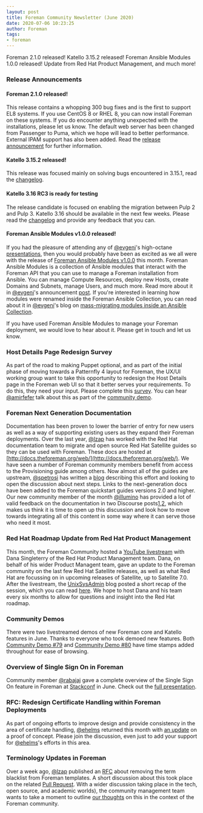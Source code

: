```yaml
---
layout: post
title: Foreman Community Newsletter (June 2020)
date: 2020-07-06 10:23:25
author: Foreman
tags:
- foreman
---
```


Foreman 2.1.0 released! Katello 3.15.2 released! Foreman Ansible Modules 1.0.0 released! Update from Red Hat Product Management, and much more!

<!--more-->

### Release Announcements

#### Foreman 2.1.0 released!

This release contains a whopping 300 bug fixes and is the first to support EL8 systems. If you use CentOS 8 or RHEL 8, you can now install Foreman on these systems. If you do encounter anything unexpected with the installations, please let us know. The default web server has been changed from Passenger to Puma, which we hope will lead to better performance. External IPAM support has also been added. Read the [release announcement](https://community.theforeman.org/t/foreman-2-1-0-has-been-released/19515) for further information.

#### Katello 3.15.2 released!  

This release was focused mainly on solving bugs encountered in 3.15.1, read the [changelog](https://github.com/Katello/katello/blob/KATELLO-3.15/CHANGELOG.md).

#### Katello 3.16 RC3 is ready for testing

The release candidate is focused on enabling the migration between Pulp 2 and Pulp 3. Katello 3.16 should be available in the next few weeks. Please read the [changelog](https://github.com/Katello/katello/blob/KATELLO-3.16/CHANGELOG.md) and provide any feedback that you can.

#### Foreman Ansible Modules v1.0.0 released!

If you had the pleasure of attending any of [@evgeni](https://community.theforeman.org/u/evgeni)'s high-octane  [presentations](https://theforeman.org/media.html), then you would probably have been as excited as we all were with the release of [Foreman Ansible Modules v1.0.0](https://theforeman.org/2020/06/foreman-ansible-modules-v100-released.html) this month. Foreman Ansible Modules is a collection of Ansible modules that interact with the Foreman API that you can use to manage a Foreman installation from Ansible. You can manage Compute Resources, deploy new Hosts, create Domains and Subnets, manage Users, and much more. Read more about it in [@evgeni](https://community.theforeman.org/u/evgeni)'s announcement [post](https://theforeman.org/2020/06/foreman-ansible-modules-v100-released.html). If you're interested in learning how modules were renamed inside the Foreman Ansible Collection, you can read about it in [@evgeni](https://community.theforeman.org/u/evgeni)'s blog on [mass-migrating modules inside an Ansible Collection](https://www.die-welt.net/2020/06/mass-migrating-modules-inside-an-ansible-collection/).

If you have used Foreman Ansible Modules to manage your Foreman deployment, we would love to hear about it. Please get in touch and let us know.

### Host Details Page Redesign Survey

As part of the road to making Puppet optional, and as part of the initial phase of moving towards a Patternfly 4 layout for Foreman, the UX/UI working group want to take this opportunity to redesign the Host Details page in the Foreman web UI so that it better serves your requirements. To do this, they need your input. Please complete this [survey](https://docs.google.com/forms/d/e/1FAIpQLSfk_M9ts_NgWVdOmwRPdFpQvgoDYJzaW8WPRUD8uKSezTgXTA/viewform). You can hear [@amirfefer](https://community.theforeman.org/u/amirfefer) talk about this as part of the [community demo](https://www.youtube.com/watch?v=bD7K2_cbGr0&feature=youtu.be&t=199).

### Foreman Next Generation Documentation

Documentation has been proven to lower the barrier of entry for new users as well as a way of supporting existing users as they expand their Foreman deployments. Over the last year, [@lzap](https://community.theforeman.org/u/lzap) has worked with the Red Hat documentation team to migrate and open source Red Hat Satellite guides so they can be used with Foreman. These docs are hosted at [http://docs.theforeman.org/web/](http://docs.theforeman.org/web/). We have seen a number of Foreman community members benefit from access to the Provisioning guide among others. Now almost all of the guides are upstream, [@spetrosi](https://community.theforeman.org/u/spetrosi) has written a [blog](https://theforeman.org/2020/06/not-only-the-code-benefits-from-the-open-source-community.html) describing this effort and looking to open the discussion about next steps. Links to the next-generation docs have been added to the Foreman quickstart guides versions 2.0 and higher. Our new community member of the month [@illumino](https://community.theforeman.org/u/illumino) has provided a lot of valid feedback on the documentation in two Discourse posts[1](https://community.theforeman.org/t/problem-with-foreman-2-1rc2-with-remote-execution-on-centos-8/19084/33),[2](https://community.theforeman.org/t/foreman-documentation-smart-proxy-only-installs-suggestions-on-this-section-3-2-3-of-the-manual/19474), which makes us think it is time to open up this discussion and look how to move towards integrating all of this content in some way where it can serve those who need it most.

### Red Hat Roadmap Update from Red Hat Product Management

This month, the Foreman Community hosted a [YouTube livestream](https://www.youtube.com/watch?v=7QE5cVlX4uM) with Dana Singleterry of the Red Hat Product Management team. Dana, on behalf of his wider Product Managent team, gave an update to the Foreman community on the last few Red Hat Satellite releases, as well as what Red Hat are focussing on in upcoming releases of Satellite, up to Satellite 7.0. After the livestream, the [UnixSysAdmin](https://www.unixsysadmin.com/) blog posted a short recap of the session, which you can read [here](https://www.unixsysadmin.com/red-hat-satellite-7/). We hope to host Dana and his team every six months to allow for questions and insight into the Red Hat roadmap.

### Community Demos

There were two livestreamed demos of new Foreman core and Katello features in June. Thanks to everyone who took demoed new features. Both [Community Demo #79](https://community.theforeman.org/t/foreman-community-demo-79/18813) and [Community Demo #80](https://community.theforeman.org/t/foreman-community-demo-80/19136) have time stamps added throughout for ease of browsing.

### Overview of Single Sign On in Foreman

Community member [@rabajaj](https://community.theforeman.org/u/rabajaj) gave a complete overview of the Single Sign On feature in Foreman at [Stackconf](https://stackconf.eu/) in June. Check out the [full presentation](https://stackconf.eu/talks/securing-infrastructure-with-keycloak/).

### RFC: Redesign Certificate Handling within Foreman Deployments

As part of ongoing efforts to improve design and provide consistency in the area of certificate handling, [@ehelms](https://community.theforeman.org/u/ehelms) returned this month with [an update](https://community.theforeman.org/t/rfc-redesign-certificate-handling-within-foreman-deployments/17933/33) on a proof of concept. Please join the discussion, even just to add your support for [@ehelms](https://community.theforeman.org/u/ehelms)'s efforts in this area.  

### Terminology Updates in Foreman

Over a week ago, [@lzap](https://community.theforeman.org/u/lzap) published an [RFC](https://community.theforeman.org/t/rfc-replacing-blacklist-with-blocklist-in-our-templates/19276) about removing the term blacklist from Foreman templates. A short discussion about this took place on the related [Pull Request](https://github.com/theforeman/community-templates/pull/746). With a wider discussion taking place in the tech, open source, and academic worlds), the community management team wants to take a moment to outline [our thoughts](https://theforeman.org/2020/06/terminology-updates-in-foreman.html) on this in the context of the Foreman community.
